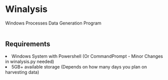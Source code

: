 # Winalysis
Windows Processes Data Generation Program
<br>
<br>
<h2>Requirements</h2>
<li>Windows System with Powershell (Or CommandPrompt - Minor Changes in winalysis.py needed)</li>
<li>5GB+ available storage (Depends on how many days you plan on harvesting data)</li>
